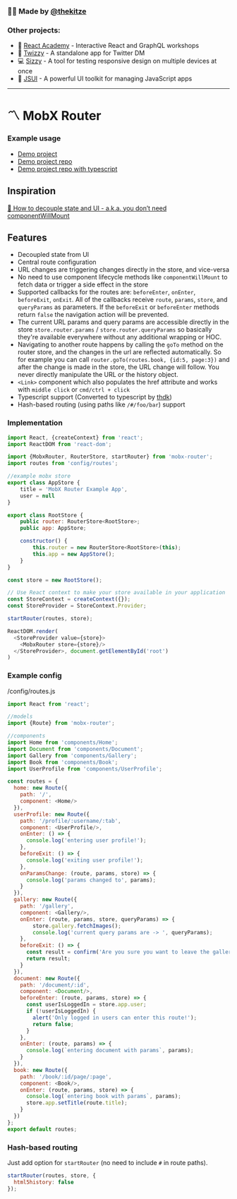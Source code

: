 ### 🙋‍♂️ Made by [@thekitze](https://twitter.com/thekitze)

### Other projects:
- 🏫 [React Academy](https://reactacademy.io) - Interactive React and GraphQL workshops
- 💌 [Twizzy](https://twizzy.app) - A standalone app for Twitter DM
- 💻 [Sizzy](https://sizzy.co) - A tool for testing responsive design on multiple devices at once
- 🤖 [JSUI](https://github.com/kitze/JSUI) - A powerful UI toolkit for managing JavaScript apps

---

# 〽️ MobX Router

### Example usage
* [Demo project](http://mobx-router-example.netlify.com/)
* [Demo project repo](https://github.com/kitze/mobx-router-example)
* [Demo project repo with typescript](https://github.com/thdk/mobx-router-typescript-example)

## Inspiration
[📖 How to decouple state and UI - a.k.a. you don’t need componentWillMount](https://medium.com/@mweststrate/how-to-decouple-state-and-ui-a-k-a-you-dont-need-componentwillmount-cc90b787aa37#.k9tvf5nga)

## Features
- Decoupled state from UI
- Central route configuration
- URL changes are triggering changes directly in the store, and vice-versa
- No need to use component lifecycle methods like `componentWillMount` to fetch data or trigger a side effect in the store
- Supported callbacks for the routes are: `beforeEnter`, `onEnter`, `beforeExit`, `onExit`. All of the callbacks receive `route`, `params`, `store`, and `queryParams` as parameters. If the `beforeExit` or `beforeEnter` methods return `false` the navigation action will be prevented.
- The current URL params and query params are accessible directly in the store `store.router.params` / `store.router.queryParams` so basically they're available everywhere without any additional wrapping or HOC.
- Navigating to another route happens by calling the `goTo` method on the router store, and the changes in the url are reflected automatically. So for example you can call `router.goTo(routes.book, {id:5, page:3})` and after the change is made in the store, the URL change will follow. You never directly manipulate the URL or the history object.
- `<Link>` component which also populates the href attribute and works with `middle click` or `cmd/ctrl + click`
- Typescript support (Converted to typescript by [thdk](https://github.com/thdk))
- Hash-based routing (using paths like `/#/foo/bar`) support

### Implementation
```js
import React, {createContext} from 'react';
import ReactDOM from 'react-dom';

import {MobxRouter, RouterStore, startRouter} from 'mobx-router';
import routes from 'config/routes';

//example mobx store
export class AppStore {
    title = 'MobX Router Example App',
    user = null
}

export class RootStore {
    public router: RouterStore<RootStore>;
    public app: AppStore;

    constructor() {
        this.router = new RouterStore<RootStore>(this);
        this.app = new AppStore();
    }
}

const store = new RootStore();

// Use React context to make your store available in your application
const StoreContext = createContext({});
const StoreProvider = StoreContext.Provider;

startRouter(routes, store);

ReactDOM.render(
  <StoreProvider value={store}>
  	<MobxRouter store={store}/>
  </StoreProvider>, document.getElementById('root')
)
```

### Example config

/config/routes.js

```js
import React from 'react';

//models
import {Route} from 'mobx-router';

//components
import Home from 'components/Home';
import Document from 'components/Document';
import Gallery from 'components/Gallery';
import Book from 'components/Book';
import UserProfile from 'components/UserProfile';

const routes = {
  home: new Route({
    path: '/',
    component: <Home/>
  }),
  userProfile: new Route({
    path: '/profile/:username/:tab',
    component: <UserProfile/>,
    onEnter: () => {
      console.log('entering user profile!');
    },
    beforeExit: () => {
      console.log('exiting user profile!');
    },
    onParamsChange: (route, params, store) => {
      console.log('params changed to', params);
    }
  }),
  gallery: new Route({
    path: '/gallery',
    component: <Gallery/>,
    onEnter: (route, params, store, queryParams) => {
    	store.gallery.fetchImages();
    	console.log('current query params are -> ', queryParams);
    },
    beforeExit: () => {
      const result = confirm('Are you sure you want to leave the gallery?');
      return result;
    }
  }),
  document: new Route({
    path: '/document/:id',
    component: <Document/>,
    beforeEnter: (route, params, store) => {
      const userIsLoggedIn = store.app.user;
      if (!userIsLoggedIn) {
        alert('Only logged in users can enter this route!');
        return false;
      }
    },
    onEnter: (route, params) => {
      console.log(`entering document with params`, params);
    }
  }),
  book: new Route({
    path: '/book/:id/page/:page',
    component: <Book/>,
    onEnter: (route, params, store) => {
      console.log(`entering book with params`, params);
      store.app.setTitle(route.title);
    }
  })
};
export default routes;
```

### Hash-based routing
Just add option for `startRouter` (no need to include `#` in route paths).
```js
startRouter(routes, store, {
  html5history: false
});
```
